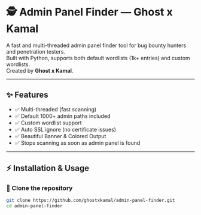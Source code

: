 # 🕵️ Admin Panel Finder — Ghost x Kamal  

A fast and multi-threaded admin panel finder tool for bug bounty hunters and penetration testers.  
Built with Python, supports both default wordlists (1k+ entries) and custom wordlists.  
Created by **Ghost x Kamal**.  

---

## ✨ Features  
- ✅ Multi-threaded (fast scanning)  
- ✅ Default 1000+ admin paths included  
- ✅ Custom wordlist support  
- ✅ Auto SSL ignore (no certificate issues)  
- ✅ Beautiful Banner & Colored Output  
- ✅ Stops scanning as soon as admin panel is found  

---

## ⚡ Installation & Usage  

### 🔹 Clone the repository  
```bash
git clone https://github.com/ghostxkamal/admin-panel-finder.git
cd admin-panel-finder
